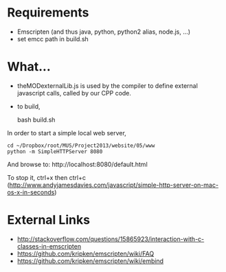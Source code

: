 
# Requirements # 

* Emscripten (and thus java, python, python2 alias, node.js, ...)
* set emcc path in build.sh

# What... #

* theMODexternalLib.js is used by the compiler to define external javascript calls, called by our CPP code.
* to build,

    bash build.sh

In order to start a simple local web server,

    cd ~/Dropbox/root/MUS/Project2013/website/05/www
    python -m SimpleHTTPServer 8080

And browse to: http://localhost:8080/default.html

To stop it, ctrl+x then ctrl+c (http://www.andyjamesdavies.com/javascript/simple-http-server-on-mac-os-x-in-seconds)

# External Links #

* http://stackoverflow.com/questions/15865923/interaction-with-c-classes-in-emscripten
* https://github.com/kripken/emscripten/wiki/FAQ
* https://github.com/kripken/emscripten/wiki/embind


